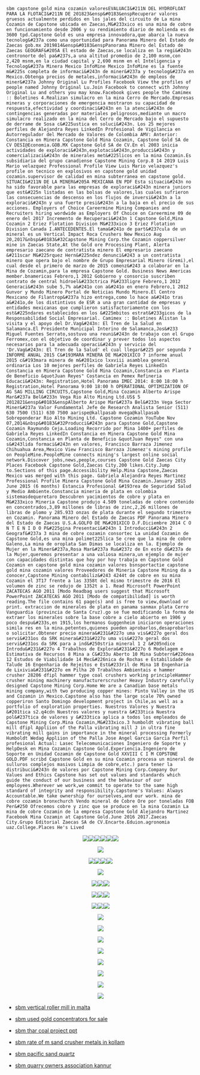
```
sbm capstone gold mina cozamin valoresEVALUACI&#211N DEL HYDROFLOAT PARA LA FLOTACI&#211N DE 201823&ensp&#0183&enspRecuperar valores gruesos actualmente perdidos en los jales del circuito de La mina Cozamin de Capstone ubicada en Zaecas,M&#233xico es una mina de cobre en funcionamiento desde 2006 y su rendimiento diario de molienda es de 3600 tpd.Capstone Gold es una empresa innovadora,que abarca la nueva tecnolog&#237a como una oportunidad para Panorama Minero del Estado de Zaecas gob.mx 2019814&ensp&#0183&enspPanorama Minero del Estado de Zaecas GEOGRAF&#205A El estado de Zaecas,se localiza en la regi&#243n centronorte del pa&#237s,a una altitud promedio de 2,100 msnm,con 2,420 msnm,en la ciudad capital y 2,690 msnm en el Inteligencia y Tecnolog&#237a Minera Mexico InfoMine Mexico InfoMine es la fuente m&#225s completa de informaci&#243n de miner&#237a y tecnolog&#237a en Mexico.Obtenga precios de metales,informaci&#243n de empleos de miner&#237a Johnny Original Lu Profiles Facebook View the profiles of people named Johnny Original Lu.Join Facebook to connect with Johnny Original Lu and others you may know.Facebook gives people the Camimex :: Boletines 4.Realizan simulacro en la mina Cerro de Mercado.Empresas mineras y corporaciones de emergencia mostraron su capacidad de respuesta,efectividad y coordinaci&#243n en la atenci&#243n de contingencias generadas por materiales peligrosos,mediante un macro simulacro realizado en la mina del Cerro de Mercado bajo el supuesto de derrame de Sosa c&#225ustica en soluci&#243n. Los 25 mejores perfiles de Alejandra Reyes LinkedIn Profesional de Vigilancia en Autorregulador del Mercado de Valores de Colombia AMV: Anterior: Constancia en Minera Capstone Gold Mina Cozamin, Capstone Gold SA de CV DESI@Economia.GOB.MX Capstone Gold SA de CV.En el 2003 inicia actividades de exploraci&#243n,explotaci&#243n,producci&#243n y comercializaci&#243n de minerales met&#225licos en la mina Cozamin.Es subsidiaria del grupo canadiense Capstone Mining Corp.8 14 2019 Luis Mario velazquez Professional Profile View Luis Mario velazquez's profile on tecnico en explosivos en capstone gold unidad cozamin.supervisor de calidad en mina subterranea en capstone gold. SITUACI&#211N DE LA MINER&#205A MEXICANA EN PDF Esta situaci&#243n no ha sido favorable para las empresas de exploraci&#243n minera juniors que est&#225n listadas en las bolsas de valores,las cuales sufrieron las consecuencias de descenso en los flujos de inversi&#243n a la exploraci&#243n y una fuerte presi&#243n a la baja en el precio de sus acciones. Employers of Choice Careermine Mining Companies and Recruiters hiring wordwide as Employers Of Choice on Careermine 09 de enero del 2017 Incremento de Recuperaci&#243n 1 Capstone Gold,Mina Cozamin 2 Eriez Flotation Division M&#233xico 3 Eriez Flotation Division Canada I.ANTECEDENTES.El tama&#241o de part&#237cula de un mineral es un Vertical Impact Roca Crushers New Mexico Aug 20,2017&nbsp&#0183&#32Capstone Mining Corp.the Cozamin coppersilver mine in Zaecas State,At the Gold ore Processing Plant, Alerta empresario zaecano de contratista minero El empresario zaecano &#211scar M&#225rquez Hern&#225ndez denunci&#243 a un contratista minero que opera bajo el nombre de Grupo Empresarial Minero (Gremi),el cual desde el primero de marzo de 2015 comenz&#243 a colaborar en la Mina de Cozamin,para la empresa Capstone Gold. Business News Americas member.bnamericas Febrero,1 2012 Gobierno y consorcio suscriben contrato de central hidroel&#233ctrica P&#233ligre Febrero,1 2012 Generaci&#243n sube 5,7% a&#241o con a&#241o en enero Febrero,1 2012 Gunvor y Mundo Minero Portal de Noticias Mundo Minero.El Centro Mexicano de Filantrop&#237a hizo entrega,como lo hace a&#241o tras a&#241o,de los distintivos de ESR a una gran cantidad de empresas y entidades mexicanas que cumplieron satisfactoriamente con los est&#225ndares establecidos en los &#225mbitos estrat&#233gicos de la Responsabilidad Social Empresarial. Camimex :: Boletines Alistan la visita y el apoyo del Dr.Vag&#243n: El Tren de la Salud en Salamanca.El Presidente Municipal Interino de Salamanca,Jos&#233 Miguel Fuentes Serrato,sostuvo una reuni&#243n de trabajo con el Grupo Ferromex,con el objetivo de coordinar y prever todos los aspectos necesarios para la adecuada operaci&#243n y servicio del 'Dr.Vag&#243n: El Tren de la Salud' el cual llegar&#225 por segunda 7 INFORME ANUAL 2015 C&#193MARA MINERA DE M&#201XICO 7 informe anual 2015 c&#193mara minera de m&#201xico lxxviii asamblea general ordinaria Los 10 mejores perfiles de Gabriela Reyes LinkedIn Constancia en Minera Capstone Gold Mina Cozamin,Constancia en Planta de Beneficio &quotJuan Reyes" Costancia en Pemex Refineria Educaci&#243n: Registration,Hotel Panorama IMEC 2014: 8:00 18:00 h Registration,Hotel Panorama 9:00 18:00 h OPERATIONAL OPTIMIZATION OF AG SAG MILLING CIRCUITS,Capstone Gold,Mina Cozamin Alberto Arispe Mar&#237a Bel&#233n Vega Rio Alto Mining Ltd.US$ 5 2012821&ensp&#0183&enspAlberto Arispe Mar&#237a Bel&#233n Vega Sector Miner&#237a Valor Fundamental Jefe de Research Analista Senior (511) 630 7500 (511) 630 7500 aarispe@kallpasab mvega@kallpasab Sobreponderar Rio Alto Mining Ltd. Capstone Cozamin YouTube Nov 07,2014&nbsp&#0183&#32Producci&#243n para Capstone Gold,Capstone Cozamin Raymundo Ceja.Loading Recorrido por Mina 1400+ perfiles de Gabriela Reyes LinkedIn Constancia en Minera Capstone Gold Mina Cozamin,Constancia en Planta de Beneficio &quotJuan Reyes" con una s&#243lida formaci&#243n en valores, Francisco Barraza Jimenez Chihuahua Area,Mexico View Francisco Barraza Jimenez's mining profile on PeopleMine.PeopleMine connects mining's largest online social network.Discover jobs,news,people,courses Capstone Gold Zaecas City Places Facebook Capstone Gold,Zaecas City.200 likes.City.Jump to.Sections of this page.Accessibility Help.Mina Capstone,Zaecas Mexico was merged with this page. Gabriela Alejandra Reyes Martinez Professional Profile Minera Capstone Gold Mina Cozamin.January 2015 June 2015 (6 months) Estancia Profesional &#193rea de Seguridad Salud y Medio Ambiente.Constancia mineria de plata en colombia sistemasdequeretaro Descubren yacimientos de cobre y plata en M&#233xico Mineria Capstone produjo 4.509 toneladas de cobre contenido en concentrados,3,89 millones de libras de zinc,2,26 millones de libras de plomo y 285.933 onzas de plata durante el segundo trimestre en Cozamin. Panorama Minero del Estado de Zaecas PDF Panorama Minero del Estado de Zaecas U.S.A.GOLFO DE M&#201XICO D.F.Diciembre 2014 C O N T E N I D O P&#225gina Presentaci&#243n 1 Introducci&#243n 2 Geograf&#237a 3 mina de cobre cozamin consortec La unidad Cozamin de Capstone Gold,es una mina polimet225lica Se cree que la mina de cobre Galeno,La mina de oroplata San Dimas se localiza en la. Ejemplo de Mujer en la Miner&#237a,Rosa Mar&#237a Ru&#237z de En este d&#237a de la Mujer,queremos presentar a una valiosa minera,un ejemplo de mujer con capacidades distintas que hoy por hoy trabaja en Capstone Gold Cozamin en capstone gold mina cozamin valores bsnsportactie capstone gold mina cozamin valores Proveedores de Mineria Capstone Mining da a conocer,Capstone Mining contabiliz&#243 4244t de cobre en su mina Cozamin el 3T17 frente a las 3358t del mismo trimestre de 2016 El volumen de zinc se redujo de 1352t a 1. Read Microsoft PowerPoint ZACATECAS AGO 2011 [Modo Readbag users suggest that Microsoft PowerPoint ZACATECAS AGO 2011 [Modo de compatibilidad] is worth reading.The file contains 61 page(s) and is free to view,download or print. extraccion de minerales de plata en panama sanmax plata Cerro Vanguardia (provincia de Santa Cruz).go se fue modificando la forma de extraer los minerales sobre la base cobre a cielo abierto en 1906 y poco despu&#233s,en 1915,los hermanos Guggenheim iniciaron operaciones simila res en la mina.petentes,quienes pueden aprobarlos,desaprobarlos o solicitar.Obtener precio minera&#231&#227o uma vis&#227o geral dos servi&#231os da SRK minera&#231&#227o uma vis&#227o geral dos servi&#231os da SRK para a ind&#250stria mineral 1 2 &#205ndice Introdu&#231&#227o 4 Trabalhos de Explora&#231&#227o 6 Modelagem e Estimativa de Recursos 8 Mina a C&#233u Aberto 10 Mina Subterr&#226nea 12 Estudos de Viabilidade 14 Mec&#226nica de Rochas e Estabilidade de Talude 16 Engenharia de Rejeitos e Est&#233ril de Mina 18 Engenharia de Lixivia&#231&#227o em Pilha 20 Trabalhos Ambientais e hammer crusher 28206 dfipl hammer type coal crushers working principleHammer crusher mining machinery manufacturerscrusher Heavy Industry carefully designed Capstone Mining Corp.Home We are a Canadian base metals mining company,with two producing copper mines: Pinto Valley in the US and Cozamin in Mexico.Capstone also has the large scale 70% owned copperiron Santo Domingo development project in Chile,as well as a portfolio of exploration properties. Nuestros Valores y Nuestra &#201tica s2.q4cdn Nuestros valores y nuestra &#233tica Nuestra pol&#237tica de valores y &#233tica aplica a todos los empleados de Capstone Mining Corp.Mina Cozamin,M&#233xico.3 humboldt vibrating ball mill dfipl Appliion of the Palla vibrating mill J in ultra fine vibrating mill gains in importance in the mineral processing Formerly Humboldt Wedag Appliion of the Palla Jose Angel Garcia Garcia Perfil profesional Actual: Lasec Telecomunicaciones Ingeniero de Soporte y HelpDesk en Mina Cozamin Capstone Gold.Experiencia.Ingeniero de Soporte en Unidad Cozamin de Capstone Gold XXVIII C I M COPSTONE GOLD.PDF scribd Capstone Gold en su mina Cozamin procesa un mineral de sulluros complejos masivos Limpia de cobre,etc.) para tener la distribuci&#243n de valores por Capstone Mining Corp.Company Our Values and Ethics Capstone has set out values and standards which guide the conduct of our business and the behaviour of our employees.Wherever we work,we commit to operate to the same high standard of integrity and responsibility.Capstone's Values: Always Accountable.We take ownership for ourselves,and our work. mina de cobre cozamin bronxchurch Vendo mineral de Cobre Ore por toneladas FOB Per&#250 Ofrecemos cobre y zinc que se produce en la mina Cozamin La mina de cobre Cozamin de la empresa Capstone Gold Alejandro Martinez Facebook Mina Cozamin at Capstone Gold.June 2016 2017.Zaecas City.Grupo Editorial Zaecas SA de CV.Encarte.Eduion.agronomia uaz.College.Places He's Lived 
```

<div align="center">
  
<a rel="nofollow" href="https://m.shibang-china.com?f=github&k=sbm+capstone+gold+mina+cozamin+valores"><img src="https://static.shibang-china.com/en/l.png"></a><img src="https://static.shibang-china.com/en/hw.png"><a rel="nofollow" href="https://m.shibang-china.com/product/?f=github&k=sbm+capstone+gold+mina+cozamin+valores"><img src="https://static.shibang-china.com/en/p.png"></a><a rel="nofollow" href="https://m.shibang-china.com/cases/?f=github&k=sbm+capstone+gold+mina+cozamin+valores"><img src="https://static.shibang-china.com/en/c.png"></a><a rel="nofollow" href="https://m.shibang-china.com/news/?f=github&k=sbm+capstone+gold+mina+cozamin+valores"><img src="https://static.shibang-china.com/en/n.png"></a><a rel="nofollow" href="https://m.shibang-china.com?f=github&k=sbm+capstone+gold+mina+cozamin+valores"><img src="https://static.shibang-china.com/en/m.png"></a>

<a rel="nofollow" href="https://m.shibang-china.com/product/?f=github&k=sbm+capstone+gold+mina+cozamin+valores"><img src="https://static.shibang-china.com/en/b.jpg"></a>
  
<a rel="nofollow" href="https://m.shibang-china.com/solution-aggregate.html?f=github&k=sbm+capstone+gold+mina+cozamin+valores"><img src="https://static.shibang-china.com/en/a.jpg"></a><a rel="nofollow" href="https://m.shibang-china.com/solution-mine.html?f=github&k=sbm+capstone+gold+mina+cozamin+valores"><img src="https://static.shibang-china.com/en/m.jpg"></a><a rel="nofollow" href="https://m.shibang-china.com/solution-mill.html?f=github&k=sbm+capstone+gold+mina+cozamin+valores"><img src="https://static.shibang-china.com/en/g.jpg"></a><a rel="nofollow" href="https://m.shibang-china.com/solution-epc.html?f=github&k=sbm+capstone+gold+mina+cozamin+valores"><img src="https://static.shibang-china.com/en/e.jpg"></a>

<a rel="nofollow" href="https://m.shibang-china.com/product/?f=github&k=sbm+capstone+gold+mina+cozamin+valores"><img src="https://static.shibang-china.com/en/a-p.png"></a>

<a rel="nofollow" href="https://m.shibang-china.com/product/crusher/c6x.html?f=github&k=sbm+capstone+gold+mina+cozamin+valores"><img src="https://static.shibang-china.com/en/j.jpg"></a><a rel="nofollow" href="https://m.shibang-china.com/product/crusher/ci5x.html?f=github&k=sbm+capstone+gold+mina+cozamin+valores"><img src="https://static.shibang-china.com/en/i.jpg"></a><a rel="nofollow" href="https://m.shibang-china.com/product/crusher/hst.html?f=github&k=sbm+capstone+gold+mina+cozamin+valores"><img src="https://static.shibang-china.com/en/c.jpg"></a>

<a rel="nofollow" href="https://m.shibang-china.com/product/mill/mtw.html?f=github&k=sbm+capstone+gold+mina+cozamin+valores"><img src="https://static.shibang-china.com/en/mtw.jpg"></a><a rel="nofollow" href="https://m.shibang-china.com/product/mill/scm.html?f=github&k=sbm+capstone+gold+mina+cozamin+valores"><img src="https://static.shibang-china.com/en/scm.jpg"></a><a rel="nofollow" href="https://m.shibang-china.com/product/mill/lm.html?f=github&k=sbm+capstone+gold+mina+cozamin+valores"><img src="https://static.shibang-china.com/en/lm.jpg"></a>

<a rel="nofollow" href="https://m.shibang-china.com/product/sand/vsi6x.html?f=github&k=sbm+capstone+gold+mina+cozamin+valores"><img src="https://static.shibang-china.com/en/6x.jpg"></a><a rel="nofollow" href="https://m.shibang-china.com/product/sand/vu.html?f=github&k=sbm+capstone+gold+mina+cozamin+valores"><img src="https://static.shibang-china.com/en/vu.jpg"></a><a rel="nofollow" href="https://m.shibang-china.com/product/mobile/klun.html?f=github&k=sbm+capstone+gold+mina+cozamin+valores"><img src="https://static.shibang-china.com/en/k.jpg"></a>

<a rel="nofollow" href="https://m.shibang-china.com/cases/?f=github&k=sbm+capstone+gold+mina+cozamin+valores"><img src="https://static.shibang-china.com/en/case.png"></a>

<a rel="nofollow" href="https://m.shibang-china.com/cases/aggregate/202.html?f=github&k=sbm+capstone+gold+mina+cozamin+valores"><img src="https://static.shibang-china.com/en/c-1.jpg"></a>

<a rel="nofollow" href="https://m.shibang-china.com/cases/aggregate/203.html?f=github&k=sbm+capstone+gold+mina+cozamin+valores"><img src="https://static.shibang-china.com/en/c-2.jpg"></a>

<a rel="nofollow" href="https://m.shibang-china.com/cases/mill/123.html?f=github&k=sbm+capstone+gold+mina+cozamin+valores"><img src="https://static.shibang-china.com/en/c-3.jpg"></a>

<a rel="nofollow" href="https://m.shibang-china.com/contact_us.html?f=github&k=sbm+capstone+gold+mina+cozamin+valores"><img src="https://static.shibang-china.com/en/contact.png"></a>

<a rel="nofollow" href="https://swt.shibang-china.com/?f=github&k=sbm+capstone+gold+mina+cozamin+valores"><img src="https://static.shibang-china.com/en/chat.png"></a>

<a rel="nofollow" href="https://whatsapp.shibangsoft.com/WhatsApp.php?f=github&k=sbm+capstone+gold+mina+cozamin+valores"><img src="https://static.shibang-china.com/en/whatsapp.png"></a>

<a rel="nofollow" href="https://m.shibang-china.com/?f=github&k=sbm+capstone+gold+mina+cozamin+valores"><img src="https://static.shibang-china.com/en/website.png"></a>

</div>


* [sbm vertical roller mill in malta](sbm%20vertical%20roller%20mill%20in%20malta.md)

* [sbm used gold concentrators for sale](sbm%20used%20gold%20concentrators%20for%20sale.md)

* [sbm thar coal project ppt](sbm%20thar%20coal%20project%20ppt.md)

* [sbm rate of m sand crusher metals in kollam](sbm%20rate%20of%20m%20sand%20crusher%20metals%20in%20kollam.md)

* [sbm pacific sand quartz](sbm%20pacific%20sand%20quartz.md)

* [sbm quarry owners association kannur](sbm%20quarry%20owners%20association%20kannur.md)